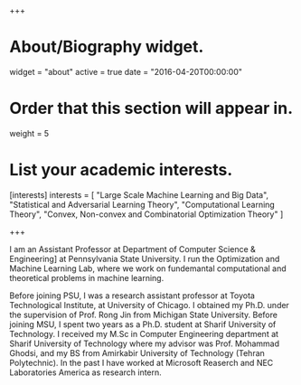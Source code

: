 +++
# About/Biography widget.
widget = "about"
active = true
date = "2016-04-20T00:00:00"

# Order that this section will appear in.
weight = 5

# List your academic interests.
[interests]
  interests = [
    "Large Scale Machine Learning and Big Data",
    "Statistical and Adversarial Learning Theory",
    "Computational Learning Theory",
    "Convex, Non-convex and Combinatorial Optimization Theory"
  ]

 
+++

I am an Assistant Professor at Department of Computer Science & Engineering] at Pennsylvania State University. I run the Optimization and Machine Learning Lab, where we work on fundemantal computational and theoretical problems in machine learning.

Before joining PSU, I was a research assistant professor at Toyota Technological Institute, at University of Chicago. I obtained my Ph.D. under the supervision of Prof. Rong Jin from Michigan State University. Before joining MSU, I spent two years as a Ph.D. student at Sharif University of Technology. I received my M.Sc in Computer Engineering department at Sharif University of Technology where my advisor was Prof. Mohammad Ghodsi, and my BS from Amirkabir University of Technology (Tehran Polytechnic). In the past I have worked at Microsoft Reaserch and NEC Laboratories America as research intern.
